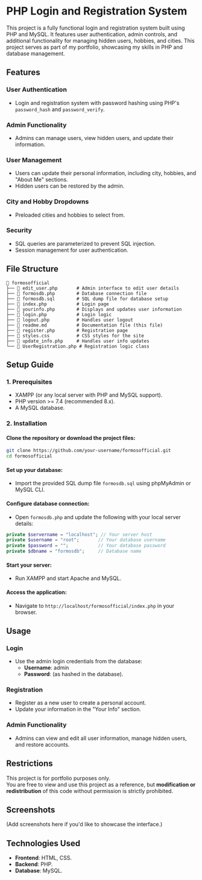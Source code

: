 # PHP Login and Registration System

This project is a fully functional login and registration system built using PHP and MySQL. It features user authentication, admin controls, and additional functionality for managing hidden users, hobbies, and cities. This project serves as part of my portfolio, showcasing my skills in PHP and database management.

## Features

### User Authentication
- Login and registration system with password hashing using PHP's `password_hash` and `password_verify`.

### Admin Functionality
- Admins can manage users, view hidden users, and update their information.

### User Management
- Users can update their personal information, including city, hobbies, and "About Me" sections.
- Hidden users can be restored by the admin.

### City and Hobby Dropdowns
- Preloaded cities and hobbies to select from.

### Security
- SQL queries are parameterized to prevent SQL injection.
- Session management for user authentication.

## File Structure

```
📂 formosofficial
├── 📄 edit_user.php       # Admin interface to edit user details
├── 📄 formosdb.php        # Database connection file
├── 📄 formosdb.sql        # SQL dump file for database setup
├── 📄 index.php           # Login page
├── 📄 yourinfo.php        # Displays and updates user information
├── 📄 login.php           # Login logic
├── 📄 logout.php          # Handles user logout
├── 📄 readme.md           # Documentation file (this file)
├── 📄 register.php        # Registration page
├── 📄 styles.css          # CSS styles for the site
├── 📄 update_info.php     # Handles user info updates
└── 📄 UserRegistration.php # Registration logic class
```

## Setup Guide

### 1. Prerequisites
- XAMPP (or any local server with PHP and MySQL support).
- PHP version >= 7.4 (recommended 8.x).
- A MySQL database.

### 2. Installation

#### Clone the repository or download the project files:
```bash
git clone https://github.com/your-username/formosofficial.git
cd formosofficial
```

#### Set up your database:
- Import the provided SQL dump file `formosdb.sql` using phpMyAdmin or MySQL CLI.

#### Configure database connection:
- Open `formosdb.php` and update the following with your local server details:
```php
private $servername = "localhost"; // Your server host
private $username = "root";       // Your database username
private $password = "";           // Your database password
private $dbname = "formosdb";     // Database name
```

#### Start your server:
- Run XAMPP and start Apache and MySQL.

#### Access the application:
- Navigate to `http://localhost/formosofficial/index.php` in your browser.

## Usage

### Login
- Use the admin login credentials from the database:
  - **Username**: admin
  - **Password**: (as hashed in the database).

### Registration
- Register as a new user to create a personal account.
- Update your information in the "Your Info" section.

### Admin Functionality
- Admins can view and edit all user information, manage hidden users, and restore accounts.

## Restrictions
This project is for portfolio purposes only.  
You are free to view and use this project as a reference, but **modification or redistribution** of this code without permission is strictly prohibited.

## Screenshots
(Add screenshots here if you'd like to showcase the interface.)

## Technologies Used
- **Frontend**: HTML, CSS.
- **Backend**: PHP.
- **Database**: MySQL.

